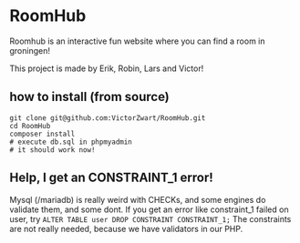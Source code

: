 # RoomHub
Roomhub is an interactive fun website where you can find a room in groningen!

This project is made by Erik, Robin, Lars and Victor!

## how to install (from source)
```
git clone git@github.com:VictorZwart/RoomHub.git
cd RoomHub
composer install
# execute db.sql in phpmyadmin
# it should work now!
```

## Help, I get an CONSTRAINT_1 error!
Mysql (/mariadb) is really weird with CHECKs, and some engines do validate them, and some dont.
If you get an error like constraint_1 failed on user, try `ALTER TABLE user DROP CONSTRAINT CONSTRAINT_1;`
The constraints are not really needed, because we have validators in our PHP.